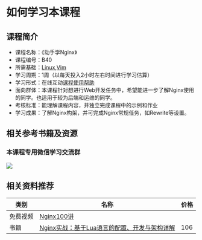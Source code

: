 # 如何学习本课程

## 课程简介

- 课程名称：《动手学Nginx》
- 课程编号：B40
- 所需基础：[Linux](/linux),[Vim](/vim)
- 学习周期：1周（以每天投入2小时左右时间进行学习估算）
- 学习形式：在线互动[课程使用帮助](/aboutus/help.html)
- 面向群体：本课程针对想进行Web开发任务中，希望能进一步了解Nginx使用的同学。也适用于较为后端和运维的同学。
- 考核标准：能理解课程内容，并独立完成课程中的示例和作业
- 学习成果：了解Nginx构架，并可完成Nginx常规任务，如Rewrite等设置。

## 相关参考书籍及资源

### 本课程专用微信学习交流群 

![](./images/qrcode.jpg)

## 相关资料推荐

| 类别     | 名称                                                         | 价格 |
| -------- | ------------------------------------------------------------ | ---- |
| 免费视频 | [Nginx100讲](https://www.bilibili.com/video/BV1w7411v74u)    |      |
| 书籍     | [Nginx实战：基于Lua语言的配置、开发与架构详解](https://item.jd.com/12487157.html) | 106  |
